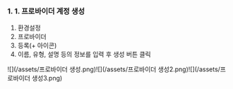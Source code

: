 ### 1. 1. 프로바이더 계정 생성

1. 환경설정
2. 프로바이더
3. 등록\(+ 아이콘\)
4. 이름, 유형, 설명 등의 정보를 입력 후 생성 버튼 클릭

![](/assets/프로바이더 생성.png)![](/assets/프로바이더 생성2.png)![](/assets/프로바이더 생성3.png)

